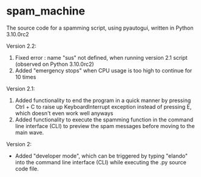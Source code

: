 # spam_machine
The source code for a spamming script, using pyautogui, written in Python 3.10.0rc2

Version 2.2:
1. Fixed error : name "sus" not defined, when running version 2.1 script (observed on Python 3.10.0rc2)
2. Added "emergency stops" when CPU usage is too high to continue for 10 times

Version 2.1:
1. Added functionality to end the program in a quick manner by pressing Ctrl + C to raise up KeyboardInterrupt exception instead of pressing E, which doesn't even work well anyways
2. Added functionality to execute the spamming function in the command line interface (CLI) to preview the spam messages before moving to the main wave.

Version 2:
- Added "developer mode", which can be triggered by typing "elando" into the command line interface (CLI) while executing the .py source code file.
